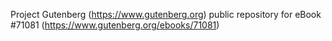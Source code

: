 Project Gutenberg (https://www.gutenberg.org) public repository for
eBook #71081 (https://www.gutenberg.org/ebooks/71081)
